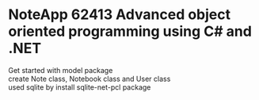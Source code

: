 # NoteApp 62413 Advanced object oriented programming using C# and .NET <br />
Get started with model package <br />
create Note class, Notebook class and User class <br />
used sqlite by install sqlite-net-pcl package <br />
